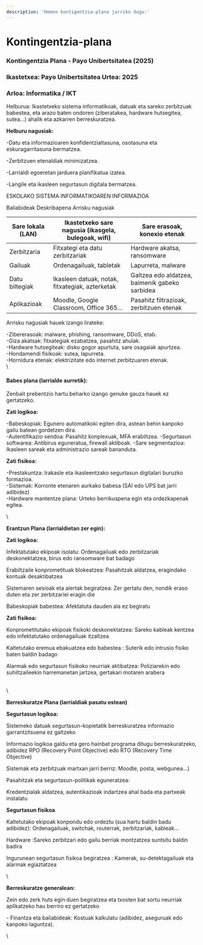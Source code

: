```yaml
---
description: 'Hemen kontigentzia-plana jarriko dugu:'
---
```


# Kontingentzia-plana

### Kontingentzia Plana - Payo Unibertsitatea (2025)&#x20;

### Ikastetxea: Payo Unibertsitatea Urtea: 2025&#x20;

### Arloa: Informatika / IKT 

Helburua: Ikastetxeko sistema informatikoak, datuak eta sareko zerbitzuak babestea, eta arazo baten ondoren (ziberatakea, hardware hutsegitea, sutea...) ahalik eta azkarren berreskuratzea.

**Helburu nagusiak:**

-Datu eta informazioaren konfidentzialtasuna, osotasuna eta eskuragarritasuna bermatzea.

-Zerbitzuen etenaldiak minimizatzea.

-Larrialdi egoeretan jarduera planifikatua izatea.

-Langile eta ikasleen segurtasun digitala bermatzea.

ESKOLAKO SISTEMA INFORMATIKOAREN INFORMAZIOA                     &#x20;

Baliabideak   Deskribapena     Arrisku nagusiak

| Sare lokala (LAN) | Ikastetxeko sare nagusia (ikasgela, bulegoak, wifi) | Sare erasoak, konexio etenak                   |
| ----------------- | --------------------------------------------------- | ---------------------------------------------- |
| Zerbitzaria       | Fitxategi eta datu zerbitzariak                     | Hardware akatsa, ransomware                    |
| Gailuak           | Ordenagailuak, tabletak                             | Lapurreta, malware                             |
| Datu biltegiak    | Ikasleen datuak, notak, fitxategiak, azterketak     | Galtzea edo aldatzea, baimenik gabeko sarbidea |
| Aplikazioak       | Moodle, Google Classroom, Office 365...             | Pasahitz filtrazioak, zerbitzuen etenak        |

Arrisku nagusiak hauek izango lirateke:

-Zibererasoak: malware, phishing, ransomware, DDoS, etab.\
-Giza akatsak: fitxategiak ezabatzea, pasahitz ahulak.\
-Hardware hutsegiteak: disko gogor apurtuta, sare osagaiak apurtzea.\
-Hondamendi fisikoak: sutea, lapurreta.\
-Hornidura etenak: elektrizitate edo internet zerbitzuaren etenak.\
\


#### Babes plana (larrialde aurretik):

Zenbait prebentzio hartu beharko izango genuke gauza hauek ez gertatzeko.

**Zati logikoa:**

-Babeskopiak: Egunero automatikoki egiten dira, astean behin kanpoko gailu batean gordetzen dira.\
-Autentifikazio sendoa: Pasahitz konplexuak, MFA erabiltzea.                                     -Segurtasun softwarea: Antibirus eguneratua, firewall aktiboak.                                         -Sare segmentazioa: Ikasleen sareak eta administrazio sareak bananduta.

**Zati fisikoa:**

-Prestakuntza: Irakasle eta ikasleentzako segurtasun digitalari buruzko formazioa.\
-Sistemak: Korronte etenaren aurkako babesa (SAI edo UPS bat jarri adibidez)\
-Hardware mantentze plana: Urteko berrikuspena egin eta ordezkapenak egitea.

\


**Erantzun Plana (larrialdietan zer egin):**

**Zati logikoa:**

Infektatutako ekipoak isolatu:                                                                                                                                            Ordenagailuak edo zerbitzariak deskonektatzea, birus edo ransomware bat badago

Erabiltzaile konprometituak blokeatzea:                                                                                                                            Pasahitzak aldatzea, eragindako kontuak desaktibatzea&#x20;

Sistemaren sesioak eta alertak begiratzea:                                                                                                                       Zer gertatu den, nondik eraso duten eta zer zerbitzariei eragin die

Babeskopiak babestea:                                                                                                                                                Afektatuta dauden ala ez begiratu

**Zati fisikoa:**&#x20;

Konprometitutako ekipoak fisikoki deskonektatzea:                                                                                                           Sareko kableak kentzea edo infektatutako ordenagailuak itzaltzea

Kaltetutako eremua ebakuatzea edo babestea :                                                                                                             Suterik edo intrusio fisiko baten baldin badago

Alarmak edo segurtasun fisikoko neurriak aktibatzea:                                                                                        Poliziarekin edo suhiltzaileekin harremanetan jartzea, gertakari motaren arabera

\
\


**Berreskuratze Plana (larrialdiak pasatu ostean)**&#x20;

**Segurtasun logikoa:**&#x20;

Sistemeko datuak segurtasun-kopietatik berreskuratzea informazio garrantzitsuena ez galtzeko

Informazio logikoa galdu eta gero hainbat programa ditugu berreskuratzeko, adibidez RPO (Recovery Point Objective) edo RTO (Recovery Time Objective)

Sistemak eta zerbitzuak martxan jarri berriz: Moodle, posta, webgunea…)

Pasahitzak eta segurtasun-politikak eguneratzea:&#x20;

Kredentzialak aldatzea, autentikazioak indartzea ahal bada eta partxeak instalatu

**Segurtasun fisikoa**

Kaltetutako ekipoak konpondu edo ordeztu (sua hartu baldin badu adibidez):                                                              Ordenagailuak, switchak, routerrak, zerbitzariak, kableak…

Hardware :Sareko zerbitzari edo gailu berriak montzatzea suntsitu baldin badira

Ingurunean segurtasun fisikoa begiratzea : Kamerak, su-detektagailuak eta alarmak egiaztatzea

\


**Berreskuratze generalean:**&#x20;

Zein edo zerk huts egin duen begiratzea eta txosten bat sortu neurriak aplikatzeko hau berriro ez gertatzeko

\- Finantza eta baliabideak: Kostuak kalkulatu (adibidez, aseguruak edo kanpoko laguntza).

\

